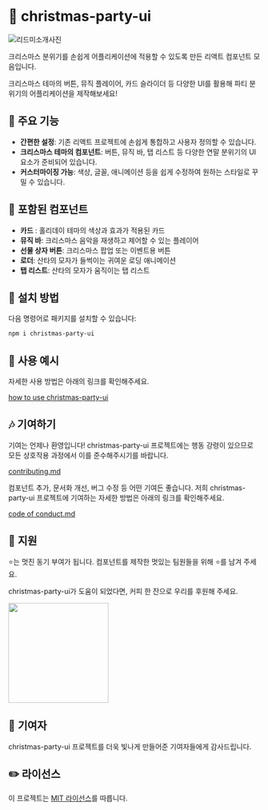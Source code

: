# 🎄 christmas-party-ui

![리드미소개사진](https://github.com/user-attachments/assets/16991045-8180-4334-8814-e0d4e59c0a82)

크리스마스 분위기를 손쉽게 어플리케이션에 적용할 수 있도록 만든 리액트 컴포넌트 모음입니다.

크리스마스 테마의 버튼, 뮤직 플레이어, 카드 슬라이더 등 다양한 UI를 활용해 파티 분위기의 어플리케이션을 제작해보세요!

## 🎅 주요 기능

- **간편한 설정**: 기존 리액트 프로젝트에 손쉽게 통합하고 사용자 정의할 수 있습니다.
- **크리스마스 테마의 컴포넌트**: 버튼, 뮤직 바, 탭 리스트 등 다양한 연말 분위기의 UI 요소가 준비되어 있습니다.
- **커스터마이징 가능**: 색상, 글꼴, 애니메이션 등을 쉽게 수정하여 원하는 스타일로 꾸밀 수 있습니다.

## 🎁 포함된 컴포넌트

- **카드** : 홀리데이 테마의 색상과 효과가 적용된 카드
- **뮤직 바**: 크리스마스 음악을 재생하고 제어할 수 있는 플레이어
- **선물 상자 버튼**: 크리스마스 팝업 또는 이벤트용 버튼
- **로더**: 산타의 모자가 들썩이는 귀여운 로딩 애니메이션
- **탭 리스트**: 산타의 모자가 움직이는 탭 리스트

## 🎨 설치 방법 

다음 명령어로 패키지를 설치할 수 있습니다:

```bash
npm i christmas-party-ui
```

## 🎄 사용 예시

자세한 사용 방법은 아래의 링크를 확인해주세요.

[how to use christmas-party-ui](https://672ac48d7049f10e7114725c-hsmfuwfnns.chromatic.com/) 

## 🎶 기여하기

기여는 언제나 환영입니다! christmas-party-ui 프로젝트에는 행동 강령이 있으므로 모든 상호작용 과정에서 이를 준수해주시기를 바랍니다.

[contributing.md](https://github.com/2024-opensource/Season-ui/blob/main/docs/CONTRIBUTING.md)

컴포넌트 추가, 문서화 개선, 버그 수정 등 어떤 기여든 좋습니다. 저희 christmas-party-ui 프로젝트에 기여하는 자세한 방법은 아래의 링크를 확인해주세요.

[code of conduct.md](https://github.com/2024-opensource/Season-ui/blob/main/docs/CODE_OF_CONDUCT.md)

## 🙏 지원 

⭐️는 멋진 동기 부여가 됩니다. 컴포넌트를 제작한 멋있는 팀원들을 위해 ⭐️를 남겨 주세요.

christmas-party-ui가 도움이 되었다면, 커피 한 잔으로 우리를 후원해 주세요.

<img src="https://github.com/user-attachments/assets/e0da0c63-4e20-4e9a-ae58-0d59b6da15d9" width="200">


## 🌟 기여자 

christmas-party-ui 프로젝트를 더욱 빛나게 만들어준 기여자들에게 감사드립니다.


## ✏️ 라이선스

이 프로젝트는 [MIT 라이선스](https://github.com/all-contributors/all-contributors/blob/master/LICENSE)를 따릅니다.
